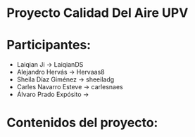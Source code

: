 # Proyecto Calidad Del Aire UPV

# Participantes:
- Laiqian Ji -> LaiqianDS
- Alejandro Hervás -> Hervaas8
- Sheila Díaz Giménez -> sheeiladg
- Carles Navarro Esteve -> carlesnaes
- Álvaro Prado Expósito ->

# Contenidos del proyecto:
